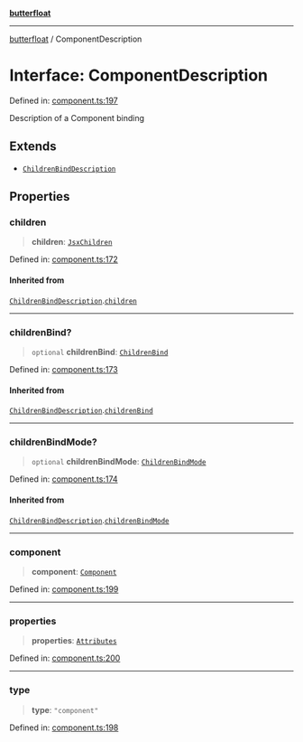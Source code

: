 [**butterfloat**](../index.md)

***

[butterfloat](../index.md) / ComponentDescription

# Interface: ComponentDescription

Defined in: [component.ts:197](https://github.com/WorldMaker/butterfloat/blob/df545ef96728808e6ed86d129bea41fdc458751b/component.ts#L197)

Description of a Component binding

## Extends

- [`ChildrenBindDescription`](ChildrenBindDescription.md)

## Properties

### children

> **children**: [`JsxChildren`](../type-aliases/JsxChildren.md)

Defined in: [component.ts:172](https://github.com/WorldMaker/butterfloat/blob/df545ef96728808e6ed86d129bea41fdc458751b/component.ts#L172)

#### Inherited from

[`ChildrenBindDescription`](ChildrenBindDescription.md).[`children`](ChildrenBindDescription.md#children)

***

### childrenBind?

> `optional` **childrenBind**: [`ChildrenBind`](../type-aliases/ChildrenBind.md)

Defined in: [component.ts:173](https://github.com/WorldMaker/butterfloat/blob/df545ef96728808e6ed86d129bea41fdc458751b/component.ts#L173)

#### Inherited from

[`ChildrenBindDescription`](ChildrenBindDescription.md).[`childrenBind`](ChildrenBindDescription.md#childrenbind)

***

### childrenBindMode?

> `optional` **childrenBindMode**: [`ChildrenBindMode`](../type-aliases/ChildrenBindMode.md)

Defined in: [component.ts:174](https://github.com/WorldMaker/butterfloat/blob/df545ef96728808e6ed86d129bea41fdc458751b/component.ts#L174)

#### Inherited from

[`ChildrenBindDescription`](ChildrenBindDescription.md).[`childrenBindMode`](ChildrenBindDescription.md#childrenbindmode)

***

### component

> **component**: [`Component`](../type-aliases/Component.md)

Defined in: [component.ts:199](https://github.com/WorldMaker/butterfloat/blob/df545ef96728808e6ed86d129bea41fdc458751b/component.ts#L199)

***

### properties

> **properties**: [`Attributes`](../type-aliases/Attributes.md)

Defined in: [component.ts:200](https://github.com/WorldMaker/butterfloat/blob/df545ef96728808e6ed86d129bea41fdc458751b/component.ts#L200)

***

### type

> **type**: `"component"`

Defined in: [component.ts:198](https://github.com/WorldMaker/butterfloat/blob/df545ef96728808e6ed86d129bea41fdc458751b/component.ts#L198)
